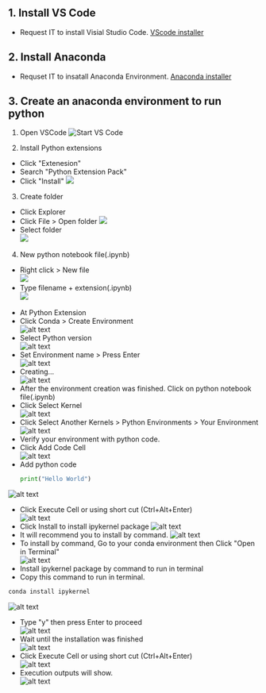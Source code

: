 ## 1. Install VS Code ##
- Request IT to install Visial Studio Code.
[VScode installer](https://code.visualstudio.com/ "https://code.visualstudio.com/")

## 2. Install Anaconda ##
- Requset IT to insatall Anaconda Environment.
[Anaconda installer](https://www.anaconda.com/download/success "https://www.anaconda.com/download/success")

## 3. Create an anaconda environment to run python ##
1. Open VSCode
![](./images/01_start.png "Start VS Code")

2. Install Python extensions
- Click "Extenesion"
- Search  "Python Extension Pack"
- Click "Install"
![](./images/02_extensions.png)

3. Create folder
- Click Explorer
- Click File > Open folder
![](../images/03_create_working_folder.png)
- Select folder  
![](./images/04_select_working_folder.png)

4. New python notebook file(.ipynb)
- Right click > New file  
![](./images/05_new_file.png)
- Type filename + extension(.ipynb)  
![](./images/06_basic_ipynb.png)
<!-- Comments
- Click "Select Kernel" > "Python Environments"
![alt text](./images/07_select_kernel_py_env.png)
- Click "Create Python Environment
![alt text](./images/08_select_create_py_env.png)
- Click "Conda"
![alt text](./images/09_select_create_conda.png)
- Select Python version (Python 3.11)
![alt text](./images/10_select_python.png)
- Log will show
![alt text](./images/11_creating.png)
- After installation finished, Conda will show.
![alt text](./images/12_conda_show.png)
-->
- At Python Extension
- Click Conda > Create Environment  
![alt text](./images/13_create_conda_env.png)
- Select Python version  
![alt text](./images/14_select_python_ver.png)
- Set Environment name > Press Enter  
![alt text](./images/15_env_name.png)
- Creating...  
![alt text](./images/16_creating.png)
- After the environment creation was finished. Click on python notebook file(.ipynb)
- Click Select Kernel  
![alt text](./images/17_select_kernel.png)
- Click Select Another Kernels > Python Environments > Your Environment\
![alt text](./images/18_select_your_env_name.png)
- Verify your environment with python code.
- Click Add Code Cell  
![alt text](./images/19_add_code_cell.png)
- Add python code 
    ``` py 
    print("Hello World")
    ```
![alt text](./images/20_add_code_print.png)
- Click Execute Cell or using short cut (Ctrl+Alt+Enter)  
![alt text](./images/21_Exe_Cell.png)
- Click Install to install ipykernel package
![alt text](./images/22_Install_ipykernel_package.png)
- It will recommend you to install by command.
![alt text](./images/23_Install_ipykernel_cmd.png)
- To install by command, Go to your conda environment then Click "Open in Terminal"  
![alt text](./images/24_open_in_terminal.png)
- Install ipykernel package by command to run in terminal  
- Copy this command to run in terminal.
```sh
conda install ipykernel
```
![alt text](./images/25_install_ipykernel_cmd.png)
- Type "y" then press Enter to proceed  
![alt text](./images/26_type_y_to_proceed.png)
- Wait until the installation was finished  
![alt text](./images/27_finish.png)
- Click Execute Cell or using short cut (Ctrl+Alt+Enter)  
![alt text](./images/21_Exe_Cell.png)
- Execution outputs will show.  
![alt text](./images/28_print_success.png)
